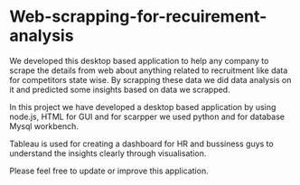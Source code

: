 # Web-scrapping-for-recuirement-analysis

We developed this desktop based application to help any company to scrape the details from web about anything related to recruitment like data for competitors state wise. By scrapping these data we did data analysis on it and predicted some insights based on data we scrapped.

In this project we have developed a desktop based application by using node.js, HTML for GUI and for scarpper we used python and for database Mysql workbench.

Tableau is used for creating a dashboard for HR and bussiness guys to understand the insights clearly through visualisation.

Please feel free to update or improve this application.
